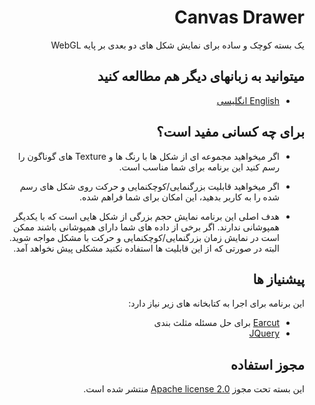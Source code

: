 <div style="direction: rtl; text-align: right;">

# Canvas Drawer
 یک بسته کوچک و ساده برای نمایش شکل های دو بعدی بر پایه WebGL

## میتوانید به زبانهای دیگر هم مطالعه کنید
- [English انگلیسی](../README.md)

## برای چه کسانی مفید است؟
- اگر میخواهید مجموعه ای از شکل ها با رنگ ها و Texture های گوناگون را رسم کنید این برنامه برای شما مناسب است.

- اگر میخواهید قابلیت بزرگنمایی/کوچکنمایی و حرکت روی شکل های رسم شده را به کاربر بدهید، این امکان برای شما فراهم شده.

- هدف اصلی این برنامه نمایش حجم بزرگی از شکل هایی است که با یکدیگر همپوشانی ندارند. اگر برخی از داده های شما دارای همپوشانی باشند ممکن است در نمایش زمان بزرگنمایی/کوچکنمایی و حرکت با مشکل مواجه شوید. البته در صورتی که از این قابلیت ها استفاده نکنید مشکلی پیش نخواهد آمد.

## پیشنیاز ها
این برنامه برای اجرا به کتابخانه های زیر نیاز دارد:
- [Earcut](https://github.com/mapbox/earcut) برای حل مسئله مثلث بندی
- [JQuery](https://github.com/jquery/jquery)

## مجوز استفاده
 این بسته تحت مجوز [Apache license 2.0](../LICENSE.md) منتشر شده است.

</div>